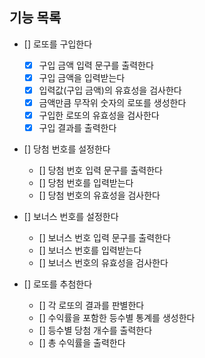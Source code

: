 ## 기능 목록

- [] 로또를 구입한다

  - [x] 구입 금액 입력 문구를 출력한다
  - [x] 구입 금액을 입력받는다
  - [x] 입력값(구입 금액)의 유효성을 검사한다
  - [x] 금액만큼 무작위 숫자의 로또를 생성한다
  - [x] 구입한 로또의 유효성을 검사한다
  - [x] 구입 결과를 출력한다

- [] 당첨 번호를 설정한다

  - [] 당첨 번호 입력 문구를 출력한다
  - [] 당첨 번호를 입력받는다
  - [] 당첨 번호의 유효성을 검사한다

- [] 보너스 번호를 설정한다

  - [] 보너스 번호 입력 문구를 출력한다
  - [] 보너스 번호를 입력받는다
  - [] 보너스 번호의 유효성을 검사한다

- [] 로또를 추첨한다

  - [] 각 로또의 결과를 판별한다
  - [] 수익률을 포함한 등수별 통계를 생성한다
  - [] 등수별 당첨 개수를 출력한다
  - [] 총 수익률을 출력한다
